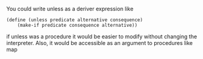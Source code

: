 You could write unless as a deriver expression like

```
(define (unless predicate alternative consequence)
	(make-if predicate consequence alternative))
```

if unless was a procedure it would be easier to modify without 
changing the interpreter. Also, it would be accessible as an
argument to procedures like map
